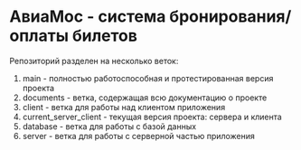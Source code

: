 # АвиаМос - система бронирования/оплаты билетов
Репозиторий разделен на несколько веток:

1. main - полностью работоспособная и протестированная версия проекта
2. documents - ветка, содержащая всю документацию о проекте
3. client - ветка для работы над клиентом приложения
4. current_server_client - текущая версия проекта: сервера и клиента
5. database - ветка для работы с базой данных
6. server - ветка для работы с серверной частью приложения
